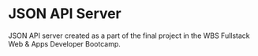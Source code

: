 # JSON API Server

JSON API server created as a part of the final project in the WBS Fullstack Web & Apps Developer Bootcamp.



